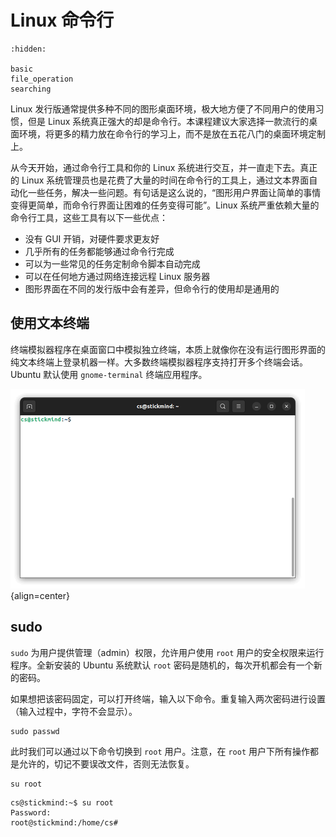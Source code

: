 # Linux 命令行

```{toctree}
:hidden:

basic
file_operation
searching
```

Linux 发行版通常提供多种不同的图形桌面环境，极大地方便了不同用户的使用习惯，但是 Linux 系统真正强大的却是命令行。本课程建议大家选择一款流行的桌面环境，将更多的精力放在命令行的学习上，而不是放在五花八门的桌面环境定制上。

从今天开始，通过命令行工具和你的 Linux 系统进行交互，并一直走下去。真正的 Linux 系统管理员也是花费了大量的时间在命令行的工具上，通过文本界面自动化一些任务，解决一些问题。有句话是这么说的，“图形用户界面让简单的事情变得更简单，而命令行界面让困难的任务变得可能”。Linux 系统严重依赖大量的命令行工具，这些工具有以下一些优点：

- 没有 GUI 开销，对硬件要求更友好
- 几乎所有的任务都能够通过命令行完成
- 可以为一些常见的任务定制命令脚本自动完成
- 可以在任何地方通过网络连接远程 Linux 服务器
- 图形界面在不同的发行版中会有差异，但命令行的使用却是通用的

## 使用文本终端

终端模拟器程序在桌面窗口中模拟独立终端，本质上就像你在没有运行图形界面的纯文本终端上登录机器一样。大多数终端模拟器程序支持打开多个终端会话。Ubuntu 默认使用 `gnome-terminal` 终端应用程序。

![terminal](./assets/terminal.png){align=center}

## sudo

`sudo` 为用户提供管理（admin）权限，允许用户使用 `root` 用户的安全权限来运行程序。全新安装的 Ubuntu 系统默认 `root` 密码是随机的，每次开机都会有一个新的密码。

如果想把该密码固定，可以打开终端，输入以下命令。重复输入两次密码进行设置（输入过程中，字符不会显示）。

```
sudo passwd
```

此时我们可以通过以下命令切换到 `root` 用户。注意，在 `root` 用户下所有操作都是允许的，切记不要误改文件，否则无法恢复。

```
su root
```

```
cs@stickmind:~$ su root
Password: 
root@stickmind:/home/cs# 
```
